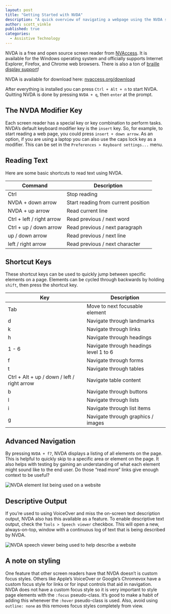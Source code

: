 ```yaml
---
layout: post
title: "Getting Started with NVDA"
description: "A quick overview of navigating a webpage using the NVDA screen reader."
author: scott_vinkle
published: true
categories:
  - Assistive Technology
---
```


NVDA is a free and open source screen reader from [NVAccess](https://www.nvaccess.org/). It is available for the Windows operating system and officially supports Internet Explorer, Firefox, and Chrome web browsers. There is also a ton of [braille display support](https://www.nvaccess.org/files/nvda/documentation/userGuide.html?#SupportedBrailleDisplays)!

NVDA is available for download here: [nvaccess.org/download](https://www.nvaccess.org/download/)

After everything is installed you can press `Ctrl + Alt + n` to start NVDA. Quitting NVDA is done by pressing `NVDA + q`, then `enter` at the prompt.

## The NVDA Modifier Key
Each screen reader has a special key or key combination to perform tasks. NVDA’s default keyboard modifier key is the `insert` key. So, for example, to start reading a web page, you could press `insert + down arrow`. As an option, if you are using a laptop you can also use the caps lock key as a modifier. This can be set in the `Preferences > Keyboard settings...` menu.

## Reading Text
Here are some basic shortcuts to read text using NVDA.

Command | Description
--------|------------
Ctrl | Stop reading
NVDA + down arrow | Start reading from current position
NVDA + up arrow | Read current line
Ctrl + left / right arrow | Read previous / next word
Ctrl + up / down arrow | Read previous / next paragraph
up / down arrow | Read previous / next line
left / right arrow | Read previous / next character

## Shortcut Keys
These shortcut keys can be used to quickly jump between specific elements on a page. Elements can be cycled through backwards by holding `shift`, then press the shortcut key.

Key | Description
--------|------------
Tab | Move to next focusable element
d | Navigate through landmarks
k | Navigate through links
h | Navigate through headings
1 - 6 | Navigate through headings level 1 to 6
f | Navigate through forms
t | Navigate through tables
Ctrl + Alt + up / down / left / right arrow | Navigate table content
b | Navigate through buttons
l | Navigate through lists
i | Navigate through list items
g | Navigate through graphics / images

## Advanced Navigation
By pressing `NVDA + f7`, NVDA displays a listing of all elements on the page. This is helpful to quickly skip to a specific area or element on the page. It also helps with testing by gaining an understanding of what each element might sound like to the end user. Do those “read more” links give enough context to be useful?

![NVDA element list being used on a website](https://cloud.githubusercontent.com/assets/1392632/7968990/04d5fb78-0a02-11e5-9139-128f05ee9458.png)

## Descriptive Output
If you’re used to using VoiceOver and miss the on-screen text description output, NVDA also has this available as a feature. To enable descriptive text output, check the `Tools > Speech viewer` checkbox. This will open a new, always-on-top, window with a continuous log of text that is being described by NVDA.

![NVDA speech viewer being used to help describe a website](https://cloud.githubusercontent.com/assets/1392632/7968993/0fcd841a-0a02-11e5-9cc7-b316eb509707.png)


## A note on styling
One feature that other screen readers have that NVDA doesn’t is custom focus styles. Others like Apple’s VoiceOver or Google’s Chromevox have a custom focus style for links or for input controls that aid in navigation. NVDA does not have a custom focus style so it is very important to style page elements with the `:focus` pseudo-class. It’s good to make a habit of adding this whenever the `:hover` pseudo-class is used. Also, avoid using `outline: none` as this removes focus styles completely from view.
